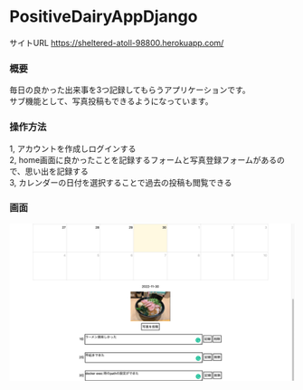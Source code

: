 # PositiveDairyAppDjango
サイトURL
https://sheltered-atoll-98800.herokuapp.com/

### 概要
毎日の良かった出来事を3つ記録してもらうアプリケーションです。<br>
サブ機能として、写真投稿もできるようになっています。<br>

### 操作方法
1, アカウントを作成しログインする<br>
2, home画面に良かったことを記録するフォームと写真登録フォームがあるので、思い出を記録する<br>
3, カレンダーの日付を選択することで過去の投稿も閲覧できる<br>

### 画面
![home画面](home画面.png)
